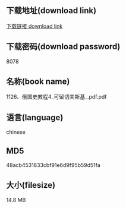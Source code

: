## 下载地址(download link)
[下载链接 download link](https://voluble-croquembouche-d321dc.netlify.app/?s=1126%E3%80%81%E4%BF%84%E5%9B%BD%E5%8F%B2%E6%95%99%E7%A8%8B4_%E5%8F%AF%E7%95%99%E5%88%87%E5%A4%AB%E6%96%AF%E5%9F%BA_.pdf)

## 下载密码(download password)
8078

## 名称(book name)
1126、俄国史教程4_可留切夫斯基_.pdf.pdf

## 语言(language)
chinese

## MD5
48acb4531833cbf91e6d9f95b59d51fa

## 大小(filesize)
14.8 MB
